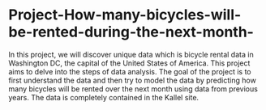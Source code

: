 # Project-How-many-bicycles-will-be-rented-during-the-next-month-
In this project, we will discover unique data which is bicycle rental data in Washington DC, the capital of the United States of America. This project aims to delve into the steps of data analysis. The goal of the project is to first understand the data and then try to model the data by predicting how many bicycles will be rented over the next month using data from previous years. The data is completely contained in the Kallel site.
